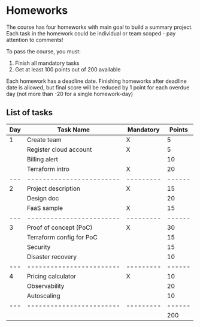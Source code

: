 # Homeworks

The course has four homeworks with main goal to build a summary project. Each task in the homework could be individual or team scoped - pay attention to comments!

To pass the course, you must:

1. Finish all mandatory tasks
2. Get at least 100 points out of 200 available

Each homework has a deadline date. Finishing homeworks after deadline date is allowed, but final score will be reduced by 1 point for each overdue day (not more than -20 for a single homework-day)

## List of tasks

| Day | Task Name                | Mandatory | Points |
| --- | ------------------------ | --------- | ------ |
| 1   | Create team              |     X     |   5    |
|     | Register cloud account   |     X     |   5    |
|     | Billing alert            |           |   10   |
|     | Terraform intro          |     X     |   20   |
| --- | ------------------------ | --------- | ------ |
| 2   | Project description      |     X     |   15   |
|     | Design doc               |           |   20   |
|     | FaaS sample              |     X     |   15   |
| --- | ------------------------ | --------- | ------ |
| 3   | Proof of concept (PoC)   |     X     |   30   |
|     | Terraform config for PoC |           |   15   |
|     | Security                 |           |   15   |
|     | Disaster recovery        |           |   10   |
| --- | ------------------------ | --------- | ------ |
| 4   | Pricing calculator       |     X     |   10   |
|     | Observability            |           |   20   |
|     | Autoscaling              |           |   10   |
| --- | ------------------------ | --------- | ------ |
|     |                          |           |   200  |
